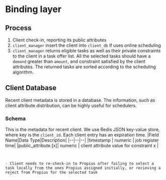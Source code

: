 # Binding layer

## Process
1. Client check-in, reporting its public attributes
2. `client_manager` insert the client into `client_db`
If uses online scheduling
3. `client_manager` returns eligible tasks as well as their private constraints to the client in a task offer list. All the selected tasks should have a `demand` greater than `amount`, and constraint satisfied by the client attributes. The returned tasks are sorted according to the scheduling algorithm.

## Client Database
Recent client metadata is stored in a database. The information, such as client attribute distribution, can be highly useful for schedulers.
### Schema
This is the metadata for recent client. We use Redis JSON key-value store, where key is the `client_id`. Each client entry has an expiration time.
|Field Name|Data Type|Description| 
|--|--|--|
|timestamp | numeric | job register time|
|public_attribute.[x]| numeric | client attribute value for constraint x |
```


- Client needs to re-check-in to Propius after failing to select a task locally from the ones Propius assigned initially, or recieving a reject from Propius for the selected task 